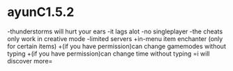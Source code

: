 # ayunC1.5.2
-thunderstorms will hurt your ears
-it lags alot
-no singleplayer
-the cheats only work in creative mode
-limited servers
+in-menu item enchanter (only for certain items)
+(if you have permission)can change gamemodes without typing
+(if you have permission)can change time without typing
=i will discover more=
